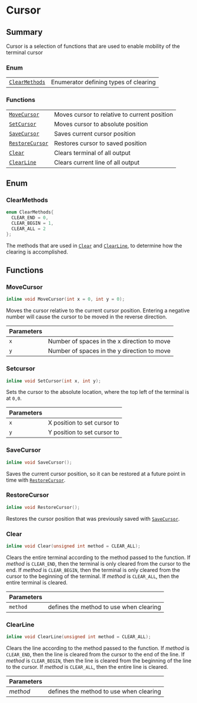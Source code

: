 # Cursor #

## Summary ##

Cursor is a selection of functions that are used to enable mobility of the
terminal cursor

### Enum ###

|                                 |                                       |
|---------------------------------|---------------------------------------|
| [`ClearMethods`](#clearmethods) | Enumerator defining types of clearing |

### Functions ###

|                                   |                                              |
|-----------------------------------|----------------------------------------------|
| [`MoveCursor`](#movecursor)       | Moves cursor to relative to current position |
| [`SetCursor`](#setcursor)         | Moves cursor to absolute position            |
| [`SaveCursor`](#savecursor)       | Saves current cursor position                |
| [`RestoreCursor`](#restorecursor) | Restores cursor to saved position            |
| [`Clear`](#clear)                 | Clears terminal of all output                |
| [`ClearLine`](#clearline)         | Clears current line of all output            |

## Enum ##

### ClearMethods ###

```cpp
enum ClearMethods{
  CLEAR_END = 0,
  CLEAR_BEGIN = 1,
  CLEAR_ALL = 2
};
```

The methods that are used in [`Clear`](#clear) and [`ClearLine`](#clearline),
to determine how the clearing is accomplished.

## Functions ##

### MoveCursor ###

```cpp
inline void MoveCursor(int x = 0, int y = 0);
```

Moves the cursor relative to the current cursor position. Entering a negative
number will cause the cursor to be moved in the reverse direction.

| Parameters |                                             |
|------------|---------------------------------------------|
| `x`        | Number of spaces in the x direction to move |
| `y`        | Number of spaces in the y direction to move |

### Setcursor ###

```cpp
inline void SetCursor(int x, int y);
```

Sets the cursor to the absolute location, where the top left of the terminal is
at `0,0`.

| Parameters |                             |
|------------|-----------------------------|
| `x`        | X position to set cursor to |
| `y`        | Y position to set cursor to |


### SaveCursor ###

```cpp
inline void SaveCursor();
```

Saves the current cursor position, so it can be restored at a future point in
time with [`RestoreCursor`](#restorecursor).

### RestoreCursor ###

```cpp
inline void RestoreCursor();
```

Restores the cursor position that was previously saved with
[`SaveCursor`](#savecursor).

### Clear ###

```cpp
inline void Clear(unsigned int method = CLEAR_ALL);
```

Clears the entire terminal according to the method passed to the function. If
*method* is `CLEAR_END`, then the terminal is only cleared from the cursor to
the end. If *method* is `CLEAR_BEGIN`, then the terminal is only cleared from
the cursor to the beginning of the terminal. If *method* is `CLEAR_ALL`, then
the entire terminal is cleared.

| Parameters |                                         |
|------------|-----------------------------------------|
| `method`   | defines the method to use when clearing |

### ClearLine ###

```cpp
inline void ClearLine(unsigned int method = CLEAR_ALL);
```

Clears the line according to the method passed to the function. If *method* is
`CLEAR_END`, then the line is cleared from the cursor to the end of the line.
If *method* is `CLEAR_BEGIN`, then the line is cleared from the beginning of the
line to the cursor. If *method* is `CLEAR_ALL`, then the entire line is
cleared.

| Parameters |                                         |
|------------|-----------------------------------------|
| *method*   | defines the method to use when clearing |
